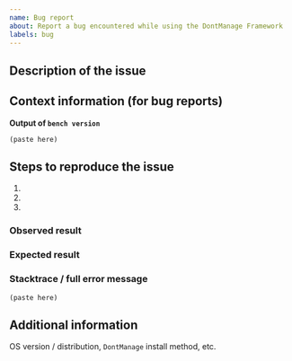 ```yaml
---
name: Bug report
about: Report a bug encountered while using the DontManage Framework
labels: bug
---
```


<!--
Welcome to the DontManage Framework issue tracker! Before creating an issue, please heed the following:

1. This tracker should only be used to report bugs and request features / enhancements to DontManage
    - For questions and general support, use https://stackoverflow.com/questions/tagged/dontmanage
    - For documentation issues, refer to https://dontmanageframework.com/docs/user/en or the developer cheetsheet https://github.com/dontmanage/dontmanage/wiki/Developer-Cheatsheet
2. Use the search function before creating a new issue. Duplicates will be closed and directed to
   the original discussion.
3. When making a bug report, make sure you provide all required information. The easier it is for
   maintainers to reproduce, the faster it'll be fixed.
4. If you think you know what the reason for the bug is, share it with us. Maybe put in a PR 😉
-->

## Description of the issue

## Context information (for bug reports)

**Output of `bench version`**
```
(paste here)
```

## Steps to reproduce the issue

1.
2.
3.

### Observed result

### Expected result

### Stacktrace / full error message

```
(paste here)
```

## Additional information

OS version / distribution, `DontManage` install method, etc.
